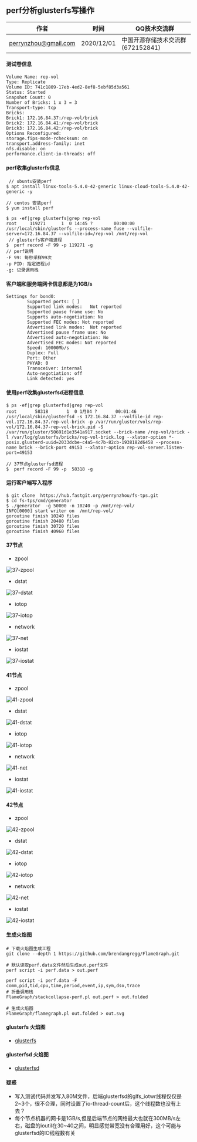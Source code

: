 ## perf分析glusterfs写操作

| 作者 | 时间 |QQ技术交流群 |
| ------ | ------ |------ |
| perrynzhou@gmail.com |2020/12/01 |中国开源存储技术交流群(672152841) |

#### 测试卷信息

  ```
  Volume Name: rep-vol
  Type: Replicate
  Volume ID: 741c1809-17eb-4ed2-8ef8-5ebf85d3a561
  Status: Started
  Snapshot Count: 0
  Number of Bricks: 1 x 3 = 3
  Transport-type: tcp
  Bricks:
  Brick1: 172.16.84.37:/rep-vol/brick
  Brick2: 172.16.84.41:/rep-vol/brick
  Brick3: 172.16.84.42:/rep-vol/brick
  Options Reconfigured:
  storage.fips-mode-rchecksum: on
  transport.address-family: inet
  nfs.disable: on
  performance.client-io-threads: off
  ```

  

#### perf收集glusterfs信息

  ```
   // ubuntu安装perf
  $ apt install linux-tools-5.4.0-42-generic linux-cloud-tools-5.4.0-42-generic -y
  
  // centos 安装perf
  $ yum install perf
  
  $ ps -ef|grep glusterfs|grep rep-vol
  root     119271      1  0 14:45 ?        00:00:00 /usr/local/sbin/glusterfs --process-name fuse --volfile-server=172.16.84.37 --volfile-id=/rep-vol /mnt/rep-vol
   // glusterfs客户端进程
  $  perf record -F 99 -p 119271 -g
  // perf说明
  -F 99: 每秒采样99次
  -p PID: 指定进程id
  -g: 记录调用栈
  
  ```

#### 客户端和服务端网卡信息都是为1GB/s

  ```
  Settings for bond0:
          Supported ports: [ ]
          Supported link modes:   Not reported
          Supported pause frame use: No
          Supports auto-negotiation: No
          Supported FEC modes: Not reported
          Advertised link modes:  Not reported
          Advertised pause frame use: No
          Advertised auto-negotiation: No
          Advertised FEC modes: Not reported
          Speed: 10000Mb/s
          Duplex: Full
          Port: Other
          PHYAD: 0
          Transceiver: internal
          Auto-negotiation: off
          Link detected: yes
  ```

  

#### 使用perf收集glusterfsd进程信息

  ```
  $ ps -ef|grep glusterfsd|grep rep-vol
  root       58318       1  0 1月04 ?       00:01:46 /usr/local/sbin/glusterfsd -s 172.16.84.37 --volfile-id rep-vol.172.16.84.37.rep-vol-brick -p /var/run/gluster/vols/rep-vol/172.16.84.37-rep-vol-brick.pid -S /var/run/gluster/50691d1e3541a917.socket --brick-name /rep-vol/brick -l /var/log/glusterfs/bricks/rep-vol-brick.log --xlator-option *-posix.glusterd-uuid=2033dcbe-c4a5-4c7b-82cb-1938182d6458 --process-name brick --brick-port 49153 --xlator-option rep-vol-server.listen-port=49153
  
  // 37节点glusterfsd进程
  $  perf record -F 99 -p  58318 -g
  
  ```

#### 运行客户端写入程序

  ```
  $ git clone  https://hub.fastgit.org/perrynzhou/fs-tps.git
  $ cd fs-tps/cmd/generator
  $ ./generator  -g 50000 -n 10240 -p /mnt/rep-vol/ 
  INFO[0000] start writer on  /mnt/rep-vol/               
  goroutine finish 10240 files
  goroutine finish 20480 files
  goroutine finish 30720 files
  goroutine finish 40960 files
  ```

#### 37节点

- zpool

![37-zpool](../../images/37-zpool.JPG)

- dstat

![37-dstat](../../images/37-dstat.JPG)

- iotop

![37-iotop](../../images/37-iotop.JPG)

- network

![37-net](../../images/37-network-bw.JPG)

- iostat

![37-iostat](../../images/37-iostat.JPG)

#### 41节点

- zpool

![41-zpool](../../images/41-zpool.JPG)

- dstat

![41-dstat](../../images/41-dstat.JPG)

- iotop

![41-iotop](../../images/41-iotop.JPG)

- network

![41-net](../../images/41-netork-bw.JPG)

- iostat

![41-iostat](../../images/41-iostat.JPG)

#### 42节点

- zpool

![42-zpool](../../images/42-zpool.JPG)

- dstat

![42-dstat](../../images/42-dstat.JPG)

- iotop

![42-iotop](../../images/42-iotop.JPG)

- network

![42-net](../../images/42-network-bw.JPG)

- iostat

![42-iostat](../../images/42-iostat.JPG)
  
#### 生成火焰图

  ```
  # 下载火焰图生成工程
  git clone --depth 1 https://github.com/brendangregg/FlameGraph.git
  
  # 默认读取perf.data文件然后生成out.perf文件
  perf script -i perf.data > out.perf
  
  perf script -i perf.data -F comm,pid,tid,cpu,time,period,event,ip,sym,dso,trace
  # 折叠调用栈
  FlameGraph/stackcollapse-perf.pl out.perf > out.folded
  
  # 生成火焰图
  FlameGraph/flamegraph.pl out.folded > out.svg
  ```
#### glusterfs 火焰图
-  [glusterfs](../../images/glusterfs.svg)
#### glusterfsd 火焰图
-  [glusterfsd](../../images/glusterfsd.svg)
  

#### 疑惑
- 写入测试代码并发写入80M文件，后端glusterfsd的glfs_iotwr线程仅仅是2~3个，很不合理，同时设置了io-thread-count后，这个线程数也没有上去？
- 每个节点机器的网卡是1GB/s,但是后端节点的网络最大也就在300MB/s左右，磁盘的ioutil在30~40之间，明显感觉带宽没有合理用好，这个可能与glusterfsd的IO线程数有关